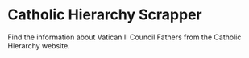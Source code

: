 # Catholic Hierarchy Scrapper

Find the information about Vatican II Council Fathers from the Catholic Hierarchy website.
